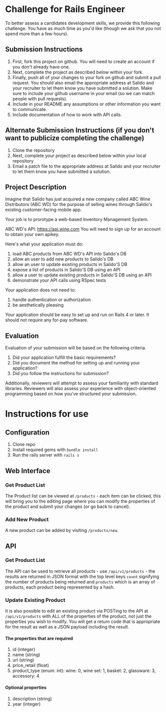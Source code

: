 # Challenge for Rails Engineer
To better assess a candidates development skills, we provide this following challenge.  You have as much time as you'd like (though we ask that you not spend more than a few hours).

## Submission Instructions
1. First, fork this project on github.  You will need to create an account if you don't already have one.
1. Next, complete the project as described below within your fork.
1. Finally, push all of your changes to your fork on github and submit a pull request.  You should also email the appropriate address at Salido and your recruiter to let them know you have submitted a solution.  Make sure to include your github username in your email (so we can match people with pull requests).
1. Include in your README any assumptions or other information you want to communicate.
1. Include documentation of how to work with API calls.

## Alternate Submission Instructions (if you don't want to publicize completing the challenge)
1. Clone the repository
1. Next, complete your project as described below within your local repository
1. Email a patch file to the appropriate address at Salido and your recruiter to let them know you have submitted a solution.

## Project Description
Imagine that Salido has just acquired a new company called ABC Wine Distributors (ABC WD) for the purpose of selling wines through Salido's existing customer-facing mobile app.

Your job is to prorotype a web-based Inventory Management System.

ABC WD's API: https://api.wine.com You will need to sign up for an account to obtain your own apikey.

Here's what your application must do:

1. load ABC products from ABC WD's API into Salido's DB
1. allow an user to add new products to Salido's DB
1. allow an user to update existing products in Salido'S DB
1. expose a list of products in Salido'S DB using an API
1. allow a user to update existing products in Salido'S DB using an API
1. demonstrate your API calls using RSpec tests

Your application does not need to:

1. handle authentication or authorization 
1. be aesthetically pleasing

Your application should be easy to set up and run on Rails 4 or later.  It should not require any for-pay software.

## Evaluation
Evaluation of your submission will be based on the following criteria. 

1. Did your application fulfill the basic requirements?
1. Did you document the method for setting up and running your application?
1. Did you follow the instructions for submission?

Additionally, reviewers will attempt to assess your familiarity with standard libraries. Reviewers will also assess your experience with object-oriented programming based on how you've structured your submission.

# Instructions for use
## Configuration

1. Clone repo
2. Install required gems with `bundle install`
3. Run the rails server with `rails s`

## Web Interface

### Get Product List
The Product list can be viewed at `/products` - each item can be clicked, this will bring you to the editing page where you can modify the properties of the product and submit your changes (or go back to cancel).

### Add New Product
A new product can be added by visiting `/products/new`.

## API

### Get Product List
The API can be used to retrieve all products - use `/api/v1/products` - the results are returned in JSON format with the top level keys `count` signifying the number of products being returned and `products` which is an array of products, each product being represented by a hash.

### Update Existing Product
It is also possible to edit an existing product via POSTing to the API at `/api/v1/products` with ALL of the properties of the product, not just the properties you wish to modify. You will get a return code that is appropriate for the result as well as a JSON payload including the result.

#### The properties that are required
1. id (integer)
1. name (string)
1. url (string)
1. price_retail (float)
1. product_type (enum: int): wine: 0, wine set: 1, basket: 2, glassware: 3, accessory: 4

#### Optional properties
1. description (string)
1. year (integer)
